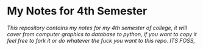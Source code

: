 # My Notes for 4th Semester
*This repository contains my notes for my 4th semester of college, it will cover from computer graphics to database to python, if you want to copy it feel free to fork it or do whatever the fuck you want to this repo. ITS FOSS,*
